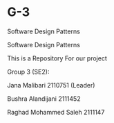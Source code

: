 # G-3
Software Design Patterns 

Software Design Patterns

This is a Repository For our project

Group 3 (SE2): 

Jana Malibari 2110751 (Leader)

Bushra Alandijani 2111452

Raghad Mohammed Saleh 2111147
